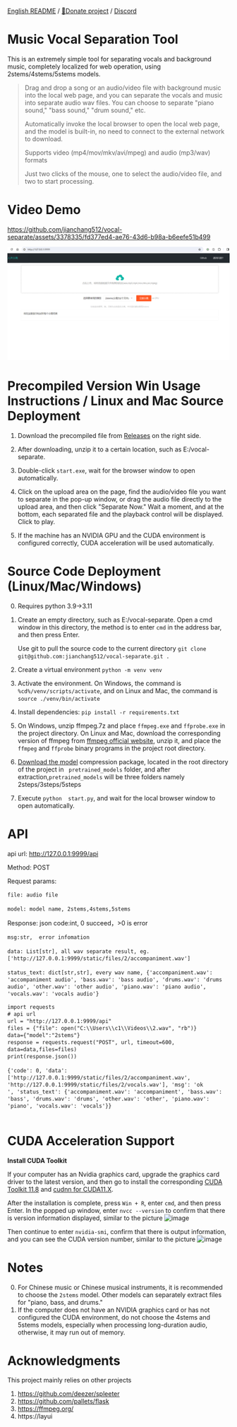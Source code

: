 [English README](./README_EN.md) / [👑Donate project](https://github.com/jianchang512/pyvideotrans/blob/main/about.md) / [Discord](https://discord.gg/TMCM2PfHzQ)

# Music Vocal Separation Tool

This is an extremely simple tool for separating vocals and background music, completely localized for web operation,  using 2stems/4stems/5stems models.

> 
> Drag and drop a song or an audio/video file with background music into the local web page, and you can separate the vocals and music into separate audio wav files. You can choose to separate "piano sound," "bass sound," "drum sound," etc.
> 
> Automatically invoke the local browser to open the local web page, and the model is built-in, no need to connect to the external network to download.
> 
> Supports video (mp4/mov/mkv/avi/mpeg) and audio (mp3/wav) formats
> 
> Just two clicks of the mouse, one to select the audio/video file, and two to start processing.
> 


# Video Demo


https://github.com/jianchang512/vocal-separate/assets/3378335/fd377ed4-ae76-43d6-b98a-b6eefe51b499



![image](./images/1.png)



# Precompiled Version Win Usage Instructions / Linux and Mac Source Deployment

1. Download the precompiled file from [Releases](https://github.com/jianchang512/vocal-separate/releases) on the right side.

2. After downloading, unzip it to a certain location, such as E:/vocal-separate.

3. Double-click `start.exe`, wait for the browser window to open automatically.

4. Click on the upload area on the page, find the audio/video file you want to separate in the pop-up window, or drag the audio file directly to the upload area, and then click "Separate Now." Wait a moment, and at the bottom, each separated file and the playback control will be displayed. Click to play.

5. If the machine has an NVIDIA GPU and the CUDA environment is configured correctly, CUDA acceleration will be used automatically.


# Source Code Deployment (Linux/Mac/Windows)

0. Requires python 3.9->3.11

1. Create an empty directory, such as E:/vocal-separate. Open a cmd window in this directory, the method is to enter `cmd` in the address bar, and then press Enter.

	Use git to pull the source code to the current directory ` git clone git@github.com:jianchang512/vocal-separate.git . `

2. Create a virtual environment `python -m venv venv`

3. Activate the environment. On Windows, the command is `%cd%/venv/scripts/activate`, and on Linux and Mac, the command is `source ./venv/bin/activate`

4. Install dependencies: `pip install -r requirements.txt`

5. On Windows, unzip ffmpeg.7z and place `ffmpeg.exe` and `ffprobe.exe` in the project directory. On Linux and Mac, download the corresponding version of ffmpeg from [ffmpeg official website](https://ffmpeg.org/download.html), unzip it, and place the `ffmpeg` and `ffprobe` binary programs in the project root directory.

6. [Download the model](https://github.com/jianchang512/vocal-separate/releases/download/0.0/models-all.7z) compression package, located in the root directory of the project in ` pretrained_models` folder, and after extraction,`pretrained_models` will be three folders namely 2steps/3steps/5steps

6. Execute `python  start.py`, and wait for the local browser window to open automatically.


# API

api url: http://127.0.0.1:9999/api

Method: POST

Request params:

    file: audio file

    model: model name, 2stems,4stems,5stems

Response: json
    code:int, 0 succeed，>0 is error

    msg:str,  error infomation

    data: List[str], all wav separate result, eg. ['http://127.0.0.1:9999/static/files/2/accompaniment.wav']

    status_text: dict[str,str], every wav name, {'accompaniment.wav': 'accompaniment audio', 'bass.wav': 'bass audio', 'drums.wav': 'drums audio', 'other.wav': 'other audio', 'piano.wav': 'piano audio', 'vocals.wav': 'vocals audio'}

```
import requests
# api url
url = "http://127.0.0.1:9999/api"
files = {"file": open("C:\\Users\\c1\\Videos\\2.wav", "rb")}
data={"model":"2stems"}
response = requests.request("POST", url, timeout=600, data=data,files=files)
print(response.json())

{'code': 0, 'data': ['http://127.0.0.1:9999/static/files/2/accompaniment.wav', 'http://127.0.0.1:9999/static/files/2/vocals.wav'], 'msg': 'ok
', 'status_text': {'accompaniment.wav': 'accompaniment', 'bass.wav': 'bass', 'drums.wav': 'drums', 'other.wav': 'other', 'piano.wav': 'piano', 'vocals.wav': 'vocals'}}


```



# CUDA Acceleration Support

**Install CUDA Toolkit**

If your computer has an Nvidia graphics card, upgrade the graphics card driver to the latest version, and then go to install the corresponding
   [CUDA Toolkit 11.8](https://developer.nvidia.com/cuda-downloads)  and  [cudnn for CUDA11.X](https://developer.nvidia.com/rdp/cudnn-archive).
   
   After the installation is complete, press `Win + R`, enter `cmd`, and then press Enter. In the popped up window, enter `nvcc --version` to confirm that there is version information displayed, similar to the picture
   ![image](https://github.com/jianchang512/pyvideotrans/assets/3378335/e68de07f-4bb1-4fc9-bccd-8f841825915a)

   Then continue to enter `nvidia-smi`, confirm that there is output information, and you can see the CUDA version number, similar to the picture
   ![image](https://github.com/jianchang512/pyvideotrans/assets/3378335/71f1d7d3-07f9-4579-b310-39284734006b)



# Notes

0. For Chinese music or Chinese musical instruments, it is recommended to choose the `2stems` model. Other models can separately extract files for "piano, bass, and drums."
1. If the computer does not have an NVIDIA graphics card or has not configured the CUDA environment, do not choose the 4stems and 5stems models, especially when processing long-duration audio, otherwise, it may run out of memory.



# Acknowledgments

This project mainly relies on other projects

1. https://github.com/deezer/spleeter
2. https://github.com/pallets/flask
3. https://ffmpeg.org/
4. https://layui
